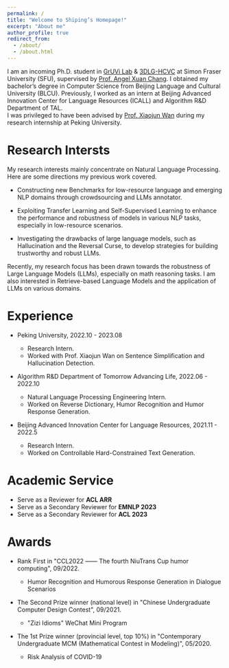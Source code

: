 ```yaml
---
permalink: /
title: "Welcome to Shiping’s Homepage!"
excerpt: "About me"
author_profile: true
redirect_from: 
  - /about/
  - /about.html
---
```


I am an incoming Ph.D. student in [GrUVi Lab](https://gruvi.cs.sfu.ca/) & [3DLG-HCVC](https://3dlg-hcvc.github.io/) at Simon Fraser University (SFU), supervised by [Prof. Angel Xuan Chang](https://angelxuanchang.github.io/). I obtained my bachelor’s degree in Computer Science from Beijing Language and Cultural University (BLCU). 
Previously, I worked as an intern at Beijing Advanced Innovation Center for Language Resources (ICALL) and Algorithm R&D Department of TAL. <br />
I was privileged to have been advised by [Prof. Xiaojun Wan](https://wanxiaojun.github.io/) during my research internship at Peking University.



Research Intersts
======
My research interests mainly concentrate on Natural Language Processing. Here are some directions my previous work covered.

* Constructing new Benchmarks for low-resource language and emerging NLP domains through crowdsourcing and LLMs annotator.

* Exploiting Transfer Learning and Self-Supervised Learning to enhance the performance and robustness of models in various NLP tasks, especially in low-resource scenarios.

* Investigating the drawbacks of large language models, such as Hallucination and the Reversal Curse, to develop strategies for building trustworthy and robust LLMs.

Recently, my research focus has been drawn towards the robustness of Large Language Models (LLMs), especially on math reasoning tasks. I am also interested in Retrieve-based Language Models and the application of LLMs on various domains.

Experience
======
* Peking University, 2022.10 - 2023.08
  * Research Intern.
  * Worked with Prof. Xiaojun Wan on Sentence Simplification and Hallucination Detection.

* Algorithm R&D Department of Tomorrow Advancing Life, 2022.06 - 2022.10
  * Natural Language Processing Engineering Intern.
  * Worked on Reverse Dictionary, Humor Recognition and Humor Response Generation.

* Beijing Advanced Innovation Center for Language Resources, 2021.11 - 2022.5
  * Research Intern.
  * Worked on Controllable Hard-Constrained Text Generation.


Academic Service
======
* Serve as a Reviewer for **ACL ARR**
* Serve as a Secondary Reviewer for **EMNLP 2023**
* Serve as a Secondary Reviewer for **ACL 2023**

Awards
======
* Rank First in "CCL2022 —— The fourth NiuTrans Cup humor computing", 09/2022.
  * Humor Recognition and Humorous Response Generation in Dialogue Scenarios
  
* The Second Prize winner (national level) in "Chinese Undergraduate Computer Design Contest", 09/2021.
  * "Zizi Idioms" WeChat Mini Program

* The 1st Prize winner (provincial level, top 10%) in "Contemporary Undergraduate MCM (Mathematical Contest in Modeling)", 05/2020.
  * Risk Analysis of COVID-19

